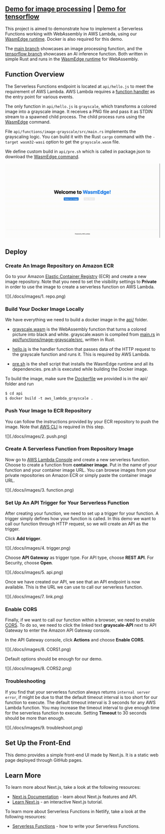 ## [Demo for image processing](https://secondstate.github.io/aws-lambda-wasm-runtime/) | [Demo for tensorflow](https://robnanarivo.github.io/aws-lambda-wasm-runtime/)

This project is aimed to demonstrate how to implement a Serverless Functions working with WebAssembly in AWS Lambda, using our [WasmEdge runtime](https://github.com/WasmEdge/WasmEdge). Docker is also required for this demo.

The [main branch](https://github.com/second-state/aws-lambda-wasm-runtime/tree/main) showcases an image processing function, and the [tensorflow branch](https://github.com/second-state/aws-lambda-wasm-runtime/tree/tensorflow) showcases an AI inference function. Both written in simple Rust and runs in the [WasmEdge runtime](https://github.com/WasmEdge/WasmEdge) for WebAssembly.

## Function Overview

The Serverless Functions endpoint is located at `api/hello.js` to meet the requirement of AWS Lambda. AWS Lambda requires a [function handler](https://docs.aws.amazon.com/lambda/latest/dg/nodejs-handler.html) as the entry point for various events.

The only function in `api/hello.js` is `grayscale`, which transforms a colored image into a grayscale image. It receives a PNG file and pass it as STDIN stream to a spawned child process. The child process runs using the [WasmEdge](https://github.com/WasmEdge/WasmEdge) command.

File `api/functions/image-grayscale/src/main.rs` implements the grayscaling logic. You can build it with the Rust `cargo` command with the `-target wasm32-wasi` option to get the `grayscale.wasm` file.

We define custom build in `api/pre.sh` which is called in package.json to download the [WasmEdge command](https://github.com/WasmEdge/WasmEdge/releases/tag/0.8.2). 

![](./aws-lambda-wasmedge-runtime.gif)

## Deploy

### Create An Image Repository on Amazon ECR

Go to your Amazon [Elastic Container Registry](https://console.aws.amazon.com/ecr/repositories) (ECR) and create a new image repository. Note that you need to set the visibility settings to **Private** in order to use the image to create a serverless function on AWS Lambda.

![](./docs/images/1. repo.png)

### Build Your Docker Image Locally

We have everything we need to build a docker image in the [api/](#) folder. 

- [grayscale.wasm](#) is the WebAssembly function that turns a colored picture into black and white. grayscale.wasm is compiled from [main.rs](#) in [api/functions/image-grayscale/src](#), written in Rust.

- [hello.js](#) is the handler function that passes data of the HTTP request to the grayscale function and runs it. This is required by AWS Lambda.

- [pre.sh](#) is the shell script that installs the WasmEdge runtime and all its dependencies. pre.sh is executed while building the Docker image.

To build the image, make sure the [Dockerfile](#) we provided is in the api/ folder and run

```
$ cd api
$ docker build -t aws_lambda_grayscale .
```

### Push Your Image to ECR Repository

You can follow the instructions provided by your ECR repository to push the image. Note that [AWS CLI](https://docs.aws.amazon.com/cli/latest/userguide/install-cliv2.html) is required in this step.

![](./docs/images/2. push.png)

### Create A Serverless Function from Repository Image

Now go to [AWS Lambda Console](https://console.aws.amazon.com/lambda/home) and create a new serverless function. Choose to create a function from **container image**. Put in the name of your function and your container image URL. You can browse images from your private repositories on Amazon ECR or simply paste the container image URL.

![](./docs/images/3. function.png) 

### Set Up An API Trigger for Your Serverless Function

After creating your function, we need to set up a trigger for your function. A trigger simply defines how your function is called. In this demo we want to call our function through HTTP request, so we will create an API as the trigger.

Click **Add trigger**.

![](./docs/images/4. trigger.png)

Choose **API Gateway** as trigger type. For API type, choose **REST API**. For Security, choose **Open**.

![](./docs/images/5. api.png)

Once we have created our API, we see that an API endpoint is now available. This is the URL we can use to call our serverless function.

![](./docs/images/7. link.png)

### Enable CORS

Finally, if we want to call our function within a browser, we need to enable [CORS](https://developer.mozilla.org/en-US/docs/Web/HTTP/CORS). To do so, we need to click the linked text **grayscale-API** next to API Gateway to enter the Amazon API Gateway console.

In the API Gateway console, click **Actions** and choose **Enable CORS**.

![](./docs/images/8. CORS1.png)

Default options should be enough for our demo.

![](./docs/images/8. CORS2.png)

### Troubleshooting

If you find that your serverless function always returns `internal server error`, if might be due to that the default timeout interval is too short for our function to execute. The default timeout interval is 3 seconds for any AWS Lambda function. You may increase the timeout interval to give enough time for the serverless function to execute. Setting **Timeout** to 30 seconds should be more than enough.

![](./docs/images/9. troubleshoot.png)

## Set Up the Front-End

This demo provides a simple front-end UI made by Next.js. It is a static web page deployed through GitHub pages.













## Learn More

To learn more about Next.js, take a look at the following resources:

- [Next.js Documentation](https://nextjs.org/docs) - learn about Next.js features and API.
- [Learn Next.js](https://nextjs.org/learn) - an interactive Next.js tutorial.

To learn more about Serverless Functions in Netlify, take a look at the following resources:

- [Serverless Functions](https://docs.netlify.com/functions/overview/) - how to write your Serverless Functions.
